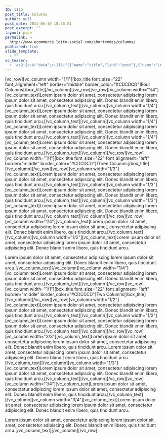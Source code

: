 ```yaml
---
ID: 1112
post_title: Columns
author: null
post_date: 2014-06-10 10:35:51
post_excerpt: ""
layout: page
permalink: >
  http://www.ecommerce.lotto-social.com/shortcodes/columns/
published: true
slide_template:
  - ""
vc_teaser:
  - 'a:2:{s:4:"data";s:115:"[{"name":"title","link":"post"},{"name":"image","image":"featured","link":"none"},{"name":"text","mode":"excerpt"}]";s:7:"bgcolor";s:0:"";}'
---
```

[vc_row][vc_column width="1/1"][box_title font_size="22" font_alignment="left" border="middle" border_color="#CDCDCD"]Four Columns[/box_title][/vc_column][/vc_row][vc_row][vc_column width="1/4"][vc_column_text]Lorem ipsum dolor sit amet, consectetur adipiscing lorem ipsum dolor sit amet, consectetur adipiscing elit. Donec blandit enim libero, quis tincidunt arcu.[/vc_column_text][/vc_column][vc_column width="1/4"][vc_column_text]Lorem ipsum dolor sit amet, consectetur adipiscing lorem ipsum dolor sit amet, consectetur adipiscing elit. Donec blandit enim libero, quis tincidunt arcu.[/vc_column_text][/vc_column][vc_column width="1/4"][vc_column_text]Lorem ipsum dolor sit amet, consectetur adipiscing lorem ipsum dolor sit amet, consectetur adipiscing elit. Donec blandit enim libero, quis tincidunt arcu.[/vc_column_text][/vc_column][vc_column width="1/4"][vc_column_text]Lorem ipsum dolor sit amet, consectetur adipiscing lorem ipsum dolor sit amet, consectetur adipiscing elit. Donec blandit enim libero, quis tincidunt arcu.[/vc_column_text][/vc_column][/vc_row][vc_row][vc_column width="1/1"][box_title font_size="22" font_alignment="left" border="middle" border_color="#CDCDCD"]Three Columns[/box_title][/vc_column][/vc_row][vc_row][vc_column width="1/3"][vc_column_text]Lorem ipsum dolor sit amet, consectetur adipiscing lorem ipsum dolor sit amet, consectetur adipiscing elit. Donec blandit enim libero, quis tincidunt arcu.[/vc_column_text][/vc_column][vc_column width="1/3"][vc_column_text]Lorem ipsum dolor sit amet, consectetur adipiscing lorem ipsum dolor sit amet, consectetur adipiscing elit. Donec blandit enim libero, quis tincidunt arcu.[/vc_column_text][/vc_column][vc_column width="1/3"][vc_column_text]Lorem ipsum dolor sit amet, consectetur adipiscing lorem ipsum dolor sit amet, consectetur adipiscing elit. Donec blandit enim libero, quis tincidunt arcu.[/vc_column_text][/vc_column][/vc_row][vc_row][vc_column width="1/4"][vc_column_text]Lorem ipsum dolor sit amet, consectetur adipiscing lorem ipsum dolor sit amet, consectetur adipiscing elit. Donec blandit enim libero, quis tincidunt arcu.[/vc_column_text][/vc_column][vc_column width="1/2"][vc_column_text]Lorem ipsum dolor sit amet, consectetur adipiscing lorem ipsum dolor sit amet, consectetur adipiscing elit. Donec blandit enim libero, quis tincidunt arcu.

Lorem ipsum dolor sit amet, consectetur adipiscing lorem ipsum dolor sit amet, consectetur adipiscing elit. Donec blandit enim libero, quis tincidunt arcu.[/vc_column_text][/vc_column][vc_column width="1/4"][vc_column_text]Lorem ipsum dolor sit amet, consectetur adipiscing lorem ipsum dolor sit amet, consectetur adipiscing elit. Donec blandit enim libero, quis tincidunt arcu.[/vc_column_text][/vc_column][/vc_row][vc_row][vc_column width="1/1"][box_title font_size="22" font_alignment="left" border="middle" border_color="#CDCDCD"]Two Columns[/box_title][/vc_column][/vc_row][vc_row][vc_column width="1/2"][vc_column_text]Lorem ipsum dolor sit amet, consectetur adipiscing lorem ipsum dolor sit amet, consectetur adipiscing elit. Donec blandit enim libero, quis tincidunt arcu.[/vc_column_text][/vc_column][vc_column width="1/2"][vc_column_text]Lorem ipsum dolor sit amet, consectetur adipiscing lorem ipsum dolor sit amet, consectetur adipiscing elit. Donec blandit enim libero, quis tincidunt arcu.[/vc_column_text][/vc_column][/vc_row][vc_row][vc_column width="2/3"][vc_column_text]Lorem ipsum dolor sit amet, consectetur adipiscing lorem ipsum dolor sit amet, consectetur adipiscing elit. Donec blandit enim libero, quis tincidunt arcu. Lorem ipsum dolor sit amet, consectetur adipiscing lorem ipsum dolor sit amet, consectetur adipiscing elit. Donec blandit enim libero, quis tincidunt arcu.[/vc_column_text][/vc_column][vc_column width="1/3"][vc_column_text]Lorem ipsum dolor sit amet, consectetur adipiscing lorem ipsum dolor sit amet, consectetur adipiscing elit. Donec blandit enim libero, quis tincidunt arcu.[/vc_column_text][/vc_column][/vc_row][vc_row][vc_column width="1/4"][vc_column_text]Lorem ipsum dolor sit amet, consectetur adipiscing lorem ipsum dolor sit amet, consectetur adipiscing elit. Donec blandit enim libero, quis tincidunt arcu.[/vc_column_text][/vc_column][vc_column width="3/4"][vc_column_text]Lorem ipsum dolor sit amet, consectetur adipiscing lorem ipsum dolor sit amet, consectetur adipiscing elit. Donec blandit enim libero, quis tincidunt arcu.

Lorem ipsum dolor sit amet, consectetur adipiscing lorem ipsum dolor sit amet, consectetur adipiscing elit. Donec blandit enim libero, quis tincidunt arcu.[/vc_column_text][/vc_column][/vc_row]